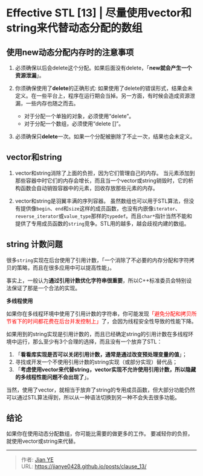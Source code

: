 # Effective STL [13] | 尽量使用vector和string来代替动态分配的数组


## 使用new动态分配内存时的注意事项

1. 必须确保以后会delete这个分配。如果后面没有delete，「**new就会产生一个资源泄漏**」。

2. 你须确保使用了**delete**的正确形式:
   如果使用了delete的错误形式，结果会未定义。在一些平台上，程序在运行期会当掉。另一方面，有时候会造成资源泄漏，一些内存也随之而去。
   - 对于分配一个单独的对象，必须使用“delete”。
   - 对于分配一个数组，必须使用“delete []”。

3. 必须确保只**delete**一次。如果一个分配被删除了不止一次，结果也会未定义。


## vector和string

1. vector和string消除了上面的负担，因为它们管理自己的内存。
   当元素添加到那些容器中时它们的内存会增长，而且当一个vector或string销毁时，它的析构函数会自动销毁容器中的元素，回收存放那些元素的内存。

2. vector和string是羽翼丰满的序列容器。
   虽然数组也可以用于STL算法，但没有提供像`begin`、`end`和`size`这样的成员函数，也没有内嵌像`iterator`、`reverse_iterator`或`value_type`那样的`typedef`。而且`char*`指针当然不能和提供了专用成员函数的`string`竞争。STL用的越多，越会歧视内建的数组。

## string 计数问题

很多`string`实现在后台使用了引用计数，「一个消除了不必要的内存分配和字符拷贝的策略，而且在很多应用中可以提高性能」。

事实上，一般认为**通过引用计数优化字符串很重要**，所以C++标准委员会特别设法保证了那是一个合法的实现。

**多线程使用**

如果你在多线程环境中使用了引用计数的字符串，你可能发现<font color=red>「避免分配和拷贝所节省下的时间都花费在后台并发控制上」</font>了，会因为线程安全性导致的性能下降。

如果用到的string实现是引用计数的，而且已经确定string的引用计数在多线程环境中运行，那么至少有3个合理的选择，而且没有一个放弃了STL：

  1. 「**看看库实现是否可以关闭引用计数，通常是通过改变预处理变量的值**」；
  2. 寻找或开发一个不使用引用计数的string实现（或部分实现）替代品；
  3. 「**考虑使用vector<char>来代替string，vector实现不允许使用引用计数，所以隐藏的多线程性能问题不会出现了**」。

当然，使用了vector<char>，就相当于放弃了string的专用成员函数，但大部分功能仍然可以通过STL算法得到，所以从一种语法切换到另一种不会失去很多功能。

## 结论

如果你在使用动态分配数组，你可能比需要的做更多的工作。
要减轻你的负担，就使用vector或string来代替。

---

> 作者: [Jian YE](https://github.com/jianye0428)  
> URL: https://jianye0428.github.io/posts/clause_13/  

